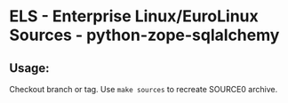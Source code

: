 # ELS - Enterprise Linux/EuroLinux Sources - python-zope-sqlalchemy
 
## Usage:
  Checkout branch or tag. Use `make sources` to recreate  SOURCE0 archive.
